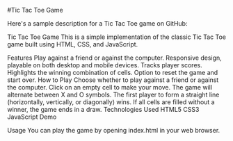 #Tic Tac Toe Game


Here's a sample description for a Tic Tac Toe game on GitHub:

Tic Tac Toe Game
This is a simple implementation of the classic Tic Tac Toe game built using HTML, CSS, and JavaScript.

Features
Play against a friend or against the computer.
Responsive design, playable on both desktop and mobile devices.
Tracks player scores.
Highlights the winning combination of cells.
Option to reset the game and start over.
How to Play
Choose whether to play against a friend or against the computer.
Click on an empty cell to make your move.
The game will alternate between X and O symbols.
The first player to form a straight line (horizontally, vertically, or diagonally) wins.
If all cells are filled without a winner, the game ends in a draw.
Technologies Used
HTML5
CSS3
JavaScript
Demo

Usage
You can play the game by opening index.html in your web browser.









